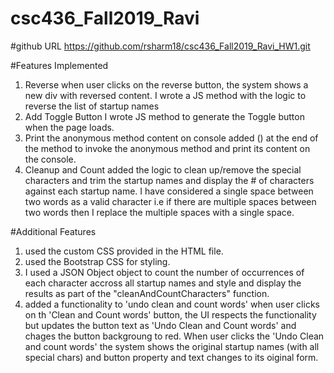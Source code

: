 # csc436_Fall2019_Ravi

#github URL
https://github.com/rsharm18/csc436_Fall2019_Ravi_HW1.git

#Features Implemented
1. Reverse
	when user clicks on the reverse button, the system shows a new div with reversed content. I wrote a JS method with the logic to reverse the list of startup names
2. Add Toggle Button
	I wrote JS method to generate the Toggle button when the page loads.
3. Print the anonymous method content on console
	added () at the end of the method to invoke the anonymous method and print its content on the console.
4. Cleanup and Count 
	added the logic to clean up/remove the special characters and trim the startup names and display the # of characters against each startup name. I have considered a single space between two words as  a valid character i.e if there are multiple spaces between two words then I replace the multiple spaces with a single space.
	
#Additional Features
1. used the custom CSS provided in the HTML file.
2. used the Bootstrap CSS for styling.
3. I used a JSON Object object to count the number of occurrences of each character accross all      startup names and style and display the results as part of the                        "cleanAndCountCharacters" function.
4. added a functionality to 'undo clean and count words'
		when user clicks on th 'Clean and Count words' button, the UI respects the functionality but updates the button text as 'Undo Clean and Count words' and chages the button backgroung to red. When user clicks the 'Undo Clean and count words' the system shows the original startup names (with all special chars) and button property and text changes to its oiginal form.